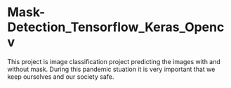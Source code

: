 # Mask-Detection_Tensorflow_Keras_Opencv
This project is image classification project predicting the images with and without mask. During this pandemic stuation it is very important that we keep ourselves and our society safe.
